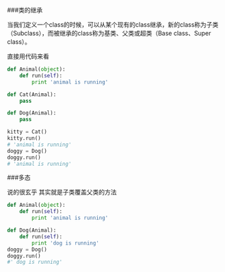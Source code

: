 ###类的继承

当我们定义一个class的时候，可以从某个现有的class继承，新的class称为子类（Subclass），而被继承的class称为基类、父类或超类（Base class、Super class）。

直接用代码来看

```python
def Animal(object):
	def run(self):
		print 'animal is running'

def Cat(Animal):
	pass

def Dog(Animal):
	pass

kitty = Cat()
kitty.run()
# 'animal is running'
doggy = Dog()
doggy.run()
# 'animal is running'
```

###多态

说的很玄乎 其实就是子类覆盖父类的方法

```python
def Animal(object):
	def run(self):
		print 'animal is running'

def Dog(Animal):
	def run(self):
		print 'dog is running'
doggy = Dog()
doggy.run()
#' dog is running'
```

